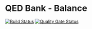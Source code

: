 # QED Bank - Balance

[![Build Status](https://travis-ci.org/croz-ltd/qed-bank-balance.svg?branch=master)](https://travis-ci.org/croz-ltd/qed-bank-ltd) [![Quality Gate Status](https://sonarcloud.io/api/project_badges/measure?project=croz-ltd_qed-bank-balance&metric=alert_status)](https://sonarcloud.io/dashboard?id=croz-ltd_qed-bank-balance) 